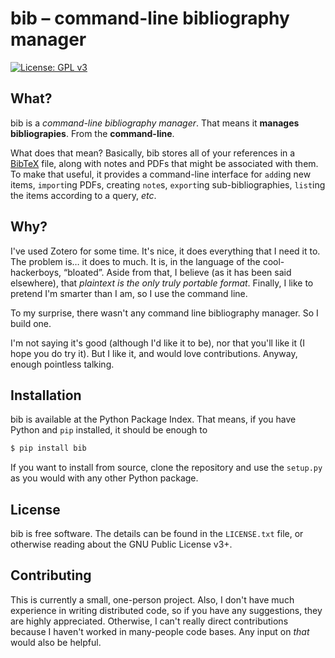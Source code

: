 # bib – command-line bibliography manager

[![License: GPL v3](https://img.shields.io/badge/License-GPLv3-blue.svg)](https://www.gnu.org/licenses/gpl-3.0)

## What?

bib is a _command-line bibliography manager_. That means it **manages
bibliograpies**. From the **command-line**.

What does that mean? Basically, bib stores all of your references in a
[BibTeX](https://en.wikipedia.org/wiki/BibTeX) file, along with notes and PDFs
that might be associated with them. To make that useful, it provides a
command-line interface for `add`ing new items, `import`ing PDFs, creating
`note`s, `export`ing sub-bibliographies, `list`ing the items according to a
query, _etc_.

## Why?

I've used Zotero for some time. It's nice, it does everything that I need it to.
The problem is… it does to much. It is, in the language of the cool-hackerboys,
“bloated”. Aside from that, I believe (as it has been said elsewhere), that
_plaintext is the only truly portable format_. Finally, I like to pretend I'm
smarter than I am, so I use the command line.

To my surprise, there wasn't any command line bibliography manager. So I build
one.

I'm not saying it's good (although I'd like it to be), nor that you'll like it
(I hope you do try it). But I like it, and would love contributions. Anyway,
enough pointless talking.

## Installation

bib is available at the Python Package Index. That means, if you have Python and
`pip` installed, it should be enough to

```bash
$ pip install bib
```

If you want to install from source, clone the repository and use the `setup.py`
as you would with any other Python package.

## License

bib is free software. The details can be found in the `LICENSE.txt` file, or
otherwise reading about the GNU Public License v3+.

## Contributing

This is currently a small, one-person project. Also, I don't have much
experience in writing distributed code, so if you have any suggestions, they are
highly appreciated. Otherwise, I can't really direct contributions because I
haven't worked in many-people code bases. Any input on _that_ would also be
helpful.

